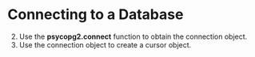 # Connecting to a Database<a name="EN-US_TOPIC_0000001080369734"></a>

2.  Use the  **psycopg2.connect**  function to obtain the connection object.
3.  Use the connection object to create a cursor object.

